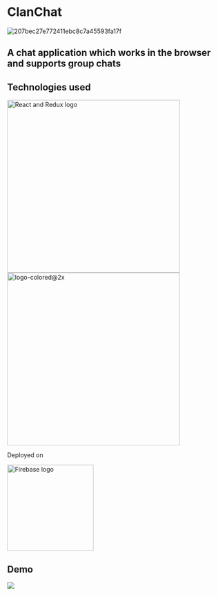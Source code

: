 # ClanChat 

![207bec27e772411ebc8c7a45593fa17f](https://user-images.githubusercontent.com/70710170/142677132-798e99da-ce91-42b6-be58-95705b049718.png)


## A chat application which works in the browser and supports group chats

## Technologies used 

<img width="400" alt="React and Redux logo" src="https://user-images.githubusercontent.com/70710170/142677495-20f4a116-0c7f-4635-a65f-f59e8b4f7306.png">












<img width="400" alt="logo-colored@2x" src="https://user-images.githubusercontent.com/70710170/142677556-694a6f88-4156-4221-9df3-274dea2709cb.png">







Deployed on 

<img width="200" alt="Firebase logo" src="https://user-images.githubusercontent.com/70710170/142677969-07899804-2c47-4e4a-a373-fab12cb2a4ff.png">



## Demo
![](https://media.giphy.com/media/KRicMx4UHJ6dmPim5Y/giphy.gif)
